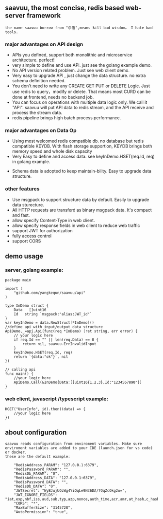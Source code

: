 ## saavuu, the most concise, redis based web-server framework
    the name saavuu borrow from "杀悟",means kill bad wisdom。 I hate bad tools.
### major advantages on API design
* APIs you defined, support both monolithic and microservice architecture. perfect!
* very simple to define and use API. just see the golang example demo.
* No API version related problem. Just see web client demo.
* Very easy to upgrade API , just change the data structure. no extra schema definition needed.
* You don't need to write any CREATE GET PUT or DELETE  Logic. Just use redis to query，modify or delete. That means most CURD can be done at frontend, needs no backend job.
* You can focus on operations with multiple data logic only.  We call it "API".
    saavuu will put API data to redis stream, and the API receive and process the stream data.
* redis pipeline  brings high batch process performance.  
### major advantages on Data Op
* Using most welcomed redis compatible db. no database but redis compatible KEYDB. With flash storage supportion, KEYDB brings both memory speed and whole disk capacity
* Very Easy to define and access data. see keyInDemo.HSET(req.Id, req) in golang example.
 - Schema data is adopted to keep maintain-bility. Easy to upgrade data structure.
### other features
* Use msgpack to support structure data by default. Easily to upgrade data sturecture.
* All HTTP requests are transferd as binary msgpack data. It's compact and fast.
* allow specify Content-Type in web client.
* allow specify response fields in web client to reduce web traffic
* support JWT for authorization
* fully access control
* support CORS
  

## demo usage
### server, golang example:
```
package main

import (
	"github.com/yangkequn/saavuu/api"
)

type InDemo struct {
	Data   []uint16
	Id   string `msgpack:"alias:JWT_id"`
}
var keyInDemo = data.NewStruct[*InDemo]()
//define api with input/output data structure
ApiDemo,_=api.Api(func(req *InDemo) (ret string, err error) {
    // your logic here
    if req.Id == "" || len(req.Data) == 0 {
        return nil, saavuu.ErrInvalidInput
    }
    keyInDemo.HSET(req.Id, req)
    return `{data:"ok"}`, nil
})

// calling api
func main() {
    //your logic here
    ApiDemo.Call(&InDemo{Data:[]uint16{1,2,3},Id:"1234567890"})
}
```

### web client, javascript /typescript example:
```
HGET("UserInfo", id).then((data) => {
    //your logic here
})
```

## about configuration 
    saavuu reads configuration from enviroment variables. Make sure enviroment variables are added to your IDE (launch.json for vs code) or docker. 
    these are the default example:
```
    "RedisAddress_PARAM": "127.0.0.1:6379",
    "RedisPassword_PARAM": "",
    "RedisDb_PARAM": "0",
    "RedisAddress_DATA": "127.0.0.1:6379",
    "RedisPassword_DATA": "",
    "RedisDb_DATA": "0",
    "JWTSecret": "WyBJujUQzWg4YiQqLe9N36DA/7QqZcOkg2o=",
    "JWT_IGNORE_FIELDS": "iat,exp,nbf,iss,aud,sub,typ,azp,nonce,auth_time,acr,amr,at_hash,c_hash,updated_at,nonce,auth_time,acr,amr,at_hash,c_hash,updated_at",
    "CORS": "*",
    "MaxBufferSize": "3145728",
    "AutoPermission": "true",
```